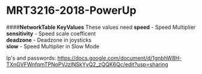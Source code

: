 # MRT3216-2018-PowerUp

####**NetworkTable KeyValues**
These values need
**speed** - Speed Multiplier  
**sensitivity** - Speed scale coefficent  
**deadzone** - Deadzone in joysticks  
**slow** - Speed Multiplier in Slow Mode  


Ip's and passwords: https://docs.google.com/document/d/1gnbhW8H-TXnGVFWnfqmTPNoPVJzINSkYyQ2_zQQK6Qc/edit?usp=sharing
